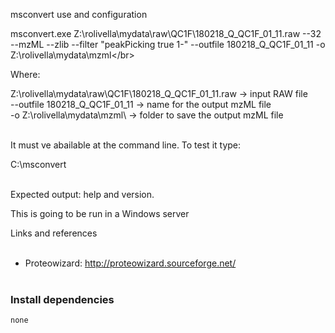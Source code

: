 msconvert use and configuration

msconvert.exe Z:\rolivella\mydata\raw\QC1F\180218_Q_QC1F_01_11.raw --32 --mzML --zlib --filter "peakPicking true 1-"  --outfile 180218_Q_QC1F_01_11 -o Z:\rolivella\mydata\mzml\</br>

Where: </br>

Z:\rolivella\mydata\raw\QC1F\180218_Q_QC1F_01_11.raw -> input RAW file </br>
--outfile 180218_Q_QC1F_01_11 -> name for the output mzML file</br>
-o Z:\rolivella\mydata\mzml\ -> folder to save the output mzML file</br></br>

It must ve abailable at the command line. To test it type: </br>

C:\msconvert</br></br>

Expected output: help and version. </br>

This is going to be run in a Windows server</br>

Links and references
</br></br>
* Proteowizard: http://proteowizard.sourceforge.net/
</br></br>

### Install dependencies

    none


